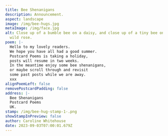 ```yaml
---
title: Bee Shenanigans
description: Announcement.
aspect: landscape
image: /img/bee-hugs.jpg
metaImage: /img/face.jpg
alt: Close up of a bumble bee on a daisy, and close up of a tiny bee on a pink
  wild rose.
poem: |-
  Hello to my lovely readers.
  We hope you have all had a good summer. 
  Postcard Poems is taking a holiday, 
  posts will resume in two weeks.
  In the meantime enjoy some bee shenanigans,
  or maybe scroll through and revisit 
  some past posts while we are away.
  xxx
alignPoemLeft: false
removePostcardPadding: false
address: |-
  Bee Shenanigans
  Postcard Poems
  UK.
stamp: /img/bee-hug-stamp-1-.png
showStampInPreview: false
author: Caroline Whitehouse
date: 2023-09-03T07:00:01.679Z
---
```

